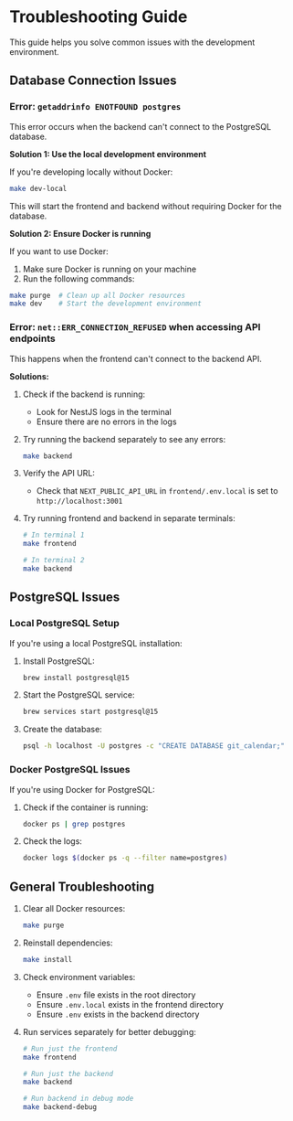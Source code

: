 # Troubleshooting Guide

This guide helps you solve common issues with the development environment.

## Database Connection Issues

### Error: `getaddrinfo ENOTFOUND postgres`

This error occurs when the backend can't connect to the PostgreSQL database.

**Solution 1: Use the local development environment**

If you're developing locally without Docker:

```bash
make dev-local
```

This will start the frontend and backend without requiring Docker for the database.

**Solution 2: Ensure Docker is running**

If you want to use Docker:

1. Make sure Docker is running on your machine
2. Run the following commands:

```bash
make purge  # Clean up all Docker resources
make dev    # Start the development environment
```

### Error: `net::ERR_CONNECTION_REFUSED` when accessing API endpoints

This happens when the frontend can't connect to the backend API.

**Solutions:**

1. Check if the backend is running:
   - Look for NestJS logs in the terminal
   - Ensure there are no errors in the logs

2. Try running the backend separately to see any errors:
   ```bash
   make backend
   ```

3. Verify the API URL:
   - Check that `NEXT_PUBLIC_API_URL` in `frontend/.env.local` is set to `http://localhost:3001`

4. Try running frontend and backend in separate terminals:
   ```bash
   # In terminal 1
   make frontend
   
   # In terminal 2
   make backend
   ```

## PostgreSQL Issues

### Local PostgreSQL Setup

If you're using a local PostgreSQL installation:

1. Install PostgreSQL:
   ```bash
   brew install postgresql@15
   ```

2. Start the PostgreSQL service:
   ```bash
   brew services start postgresql@15
   ```

3. Create the database:
   ```bash
   psql -h localhost -U postgres -c "CREATE DATABASE git_calendar;"
   ```

### Docker PostgreSQL Issues

If you're using Docker for PostgreSQL:

1. Check if the container is running:
   ```bash
   docker ps | grep postgres
   ```

2. Check the logs:
   ```bash
   docker logs $(docker ps -q --filter name=postgres)
   ```

## General Troubleshooting

1. Clear all Docker resources:
   ```bash
   make purge
   ```

2. Reinstall dependencies:
   ```bash
   make install
   ```

3. Check environment variables:
   - Ensure `.env` file exists in the root directory
   - Ensure `.env.local` exists in the frontend directory
   - Ensure `.env` exists in the backend directory

4. Run services separately for better debugging:
   ```bash
   # Run just the frontend
   make frontend
   
   # Run just the backend
   make backend
   
   # Run backend in debug mode
   make backend-debug
   ``` 